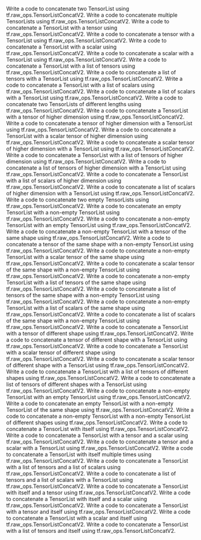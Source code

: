 Write a code to concatenate two TensorList using tf.raw_ops.TensorListConcatV2.
Write a code to concatenate multiple TensorLists using tf.raw_ops.TensorListConcatV2.
Write a code to concatenate a TensorList with a tensor using tf.raw_ops.TensorListConcatV2.
Write a code to concatenate a tensor with a TensorList using tf.raw_ops.TensorListConcatV2.
Write a code to concatenate a TensorList with a scalar using tf.raw_ops.TensorListConcatV2.
Write a code to concatenate a scalar with a TensorList using tf.raw_ops.TensorListConcatV2.
Write a code to concatenate a TensorList with a list of tensors using tf.raw_ops.TensorListConcatV2.
Write a code to concatenate a list of tensors with a TensorList using tf.raw_ops.TensorListConcatV2.
Write a code to concatenate a TensorList with a list of scalars using tf.raw_ops.TensorListConcatV2.
Write a code to concatenate a list of scalars with a TensorList using tf.raw_ops.TensorListConcatV2.
Write a code to concatenate two TensorLists of different lengths using tf.raw_ops.TensorListConcatV2.
Write a code to concatenate a TensorList with a tensor of higher dimension using tf.raw_ops.TensorListConcatV2.
Write a code to concatenate a tensor of higher dimension with a TensorList using tf.raw_ops.TensorListConcatV2.
Write a code to concatenate a TensorList with a scalar tensor of higher dimension using tf.raw_ops.TensorListConcatV2.
Write a code to concatenate a scalar tensor of higher dimension with a TensorList using tf.raw_ops.TensorListConcatV2.
Write a code to concatenate a TensorList with a list of tensors of higher dimension using tf.raw_ops.TensorListConcatV2.
Write a code to concatenate a list of tensors of higher dimension with a TensorList using tf.raw_ops.TensorListConcatV2.
Write a code to concatenate a TensorList with a list of scalars of higher dimension using tf.raw_ops.TensorListConcatV2.
Write a code to concatenate a list of scalars of higher dimension with a TensorList using tf.raw_ops.TensorListConcatV2.
Write a code to concatenate two empty TensorLists using tf.raw_ops.TensorListConcatV2.
Write a code to concatenate an empty TensorList with a non-empty TensorList using tf.raw_ops.TensorListConcatV2.
Write a code to concatenate a non-empty TensorList with an empty TensorList using tf.raw_ops.TensorListConcatV2.
Write a code to concatenate a non-empty TensorList with a tensor of the same shape using tf.raw_ops.TensorListConcatV2.
Write a code to concatenate a tensor of the same shape with a non-empty TensorList using tf.raw_ops.TensorListConcatV2.
Write a code to concatenate a non-empty TensorList with a scalar tensor of the same shape using tf.raw_ops.TensorListConcatV2.
Write a code to concatenate a scalar tensor of the same shape with a non-empty TensorList using tf.raw_ops.TensorListConcatV2.
Write a code to concatenate a non-empty TensorList with a list of tensors of the same shape using tf.raw_ops.TensorListConcatV2.
Write a code to concatenate a list of tensors of the same shape with a non-empty TensorList using tf.raw_ops.TensorListConcatV2.
Write a code to concatenate a non-empty TensorList with a list of scalars of the same shape using tf.raw_ops.TensorListConcatV2.
Write a code to concatenate a list of scalars of the same shape with a non-empty TensorList using tf.raw_ops.TensorListConcatV2.
Write a code to concatenate a TensorList with a tensor of different shape using tf.raw_ops.TensorListConcatV2.
Write a code to concatenate a tensor of different shape with a TensorList using tf.raw_ops.TensorListConcatV2.
Write a code to concatenate a TensorList with a scalar tensor of different shape using tf.raw_ops.TensorListConcatV2.
Write a code to concatenate a scalar tensor of different shape with a TensorList using tf.raw_ops.TensorListConcatV2.
Write a code to concatenate a TensorList with a list of tensors of different shapes using tf.raw_ops.TensorListConcatV2.
Write a code to concatenate a list of tensors of different shapes with a TensorList using tf.raw_ops.TensorListConcatV2.
Write a code to concatenate a non-empty TensorList with an empty TensorList using tf.raw_ops.TensorListConcatV2.
Write a code to concatenate an empty TensorList with a non-empty TensorList of the same shape using tf.raw_ops.TensorListConcatV2.
Write a code to concatenate a non-empty TensorList with a non-empty TensorList of different shapes using tf.raw_ops.TensorListConcatV2.
Write a code to concatenate a TensorList with itself using tf.raw_ops.TensorListConcatV2.
Write a code to concatenate a TensorList with a tensor and a scalar using tf.raw_ops.TensorListConcatV2.
Write a code to concatenate a tensor and a scalar with a TensorList using tf.raw_ops.TensorListConcatV2.
Write a code to concatenate a TensorList with itself multiple times using tf.raw_ops.TensorListConcatV2.
Write a code to concatenate a TensorList with a list of tensors and a list of scalars using tf.raw_ops.TensorListConcatV2.
Write a code to concatenate a list of tensors and a list of scalars with a TensorList using tf.raw_ops.TensorListConcatV2.
Write a code to concatenate a TensorList with itself and a tensor using tf.raw_ops.TensorListConcatV2.
Write a code to concatenate a TensorList with itself and a scalar using tf.raw_ops.TensorListConcatV2.
Write a code to concatenate a TensorList with a tensor and itself using tf.raw_ops.TensorListConcatV2.
Write a code to concatenate a TensorList with a scalar and itself using tf.raw_ops.TensorListConcatV2.
Write a code to concatenate a TensorList with a list of tensors and itself using tf.raw_ops.TensorListConcatV2.